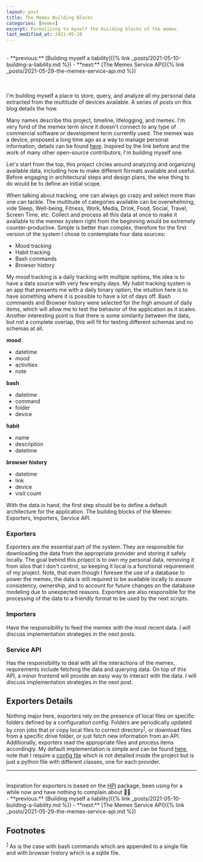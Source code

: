 ```yaml
---
layout: post
title: The Memex Building Blocks
categories: [memex]
excerpt: Formalizing to myself the building blocks of the memex.
last_modified_at: 2021-05-29
---
```

<br>
-   **previous:** [Building myself a liability]({% link _posts/2021-05-10-building-a-liability.md %})
-   **next:** [The Memex Service API]({% link _posts/2021-05-29-the-memex-service-api.md %})

<br><br>
I'm building myself a place to store, query, and analyze all my personal data extracted from the multitude of devices available. A series of posts on this blog details the how.

Many names describe this project, timeline, lifelogging, and memex. I'm very fond of the memex term since it doesn't connect to any type of commercial software or development term currently used. The memex was a device, proposed a long time ago as a way to manage personal information, details can be found [here](<https://hyfen.net/memex/>). Inspired by the link before and the work of many other open-source contributors, I'm building myself one.

Let's start from the top, this project circles around analyzing and organizing available data, including how to make different formats available and useful. Before engaging in architectural steps and design plans, the wise thing to do would be to define an initial scope.

When talking about tracking, one can always go crazy and select more than one can tackle. The multitude of categories available can be overwhelming, vide Sleep, Well-being, Fitness, Work, Media, Drink, Food, Social, Travel, Screen Time, etc. Collect and process all this data at once to make it available to the memex system right from the beginning would be extremely counter-productive. Simple is better than complex, therefore for the first version of the system I chose to contemplate four data sources:

-   Mood tracking
-   Habit tracking
-   Bash commands
-   Browser history

My mood tracking is a daily tracking with multiple options, the idea is to have a data source with very few empty days. My habit tracking system is an app that presents me with a daily binary option, the intuition here is to have something where it is possible to have a lot of days off. Bash commands and Browser history were selected for the high amount of daily items, which will allow me to test the behavior of the application as it scales. Another interesting point is that there is some similarity between the data, but not a complete overlap, this will fit for testing different schemas and no schemas at all.

**mood**
-   datetime
-   mood
-   activities
-   note

**bash**
-   datetime
-   command
-   folder
-   device

**habit**
-   name
-   description
-   datetime

**browser history**
-   datetime
-   link
-   device
-   visit count

With the data in hand, the first step should be to define a default architecture for the application. The building blocks of the Memex: Exporters, Importers, Service API.


<a id="org477d251"></a>

### Exporters

Exporters are the essential part of the system. They are responsible for downloading the data from the appropriate provider and storing it safely locally. The goal behind this project is to own my personal data, removing it from silos that I don't control, so keeping it local is a functional requirement of my project. Note, that even though I foresee the use of a database to power the memex, the data is still required to be available locally to assure consistency, ownership, and to account for future changes on the database modeling due to unexpected reasons. Exporters are also responsible for the processing of the data to a friendly format to be used by the next scripts.


<a id="org73009f6"></a>

### Importers

Have the responsibility to feed the memex with the most recent data. I will discuss implementation strategies in the next posts.


<a id="org25f2654"></a>

### Service API

Has the responsibility to deal with all the interactions of the memex, requirements include fetching the data and querying data. On top of this API, a minor frontend will provide an easy way to interact with the data. I will discuss implementation strategies in the next post.


<a id="org12a53d3"></a>

## Exporters Details

Nothing major here, exporters rely on the presence of local files on specific folders defined by a configuration config. Folders are periodically updated by cron jobs that or copy local files to correct directory<sup class="footnotes"><a id="fnr.1" class="footref" href="#fn.1">1</a></sup>, or download files from a specific drive folder, or just fetch new information from an API. Additionally, exporters read the appropriate files and process items accordingly. My default implementation is simple and can be found <a target="blank" href="https://github.com/rsarai/hq/tree/main/hq/modules">here</a>, note that I require a <a target="blank" href="https://github.com/rsarai/hq/blob/main/hq/modules/bash.py#L9">config file</a> which is not detailed inside the project but is just a python file with different classes, one for each provider.

---
<br>
Inspiration for exporters is based on the <a target="blank" href="https://github.com/karlicoss/HPI">HPI</a> package, been using for a while now and have nothing to complain about 👍🏾.

<br>
-   **previous:** [Building myself a liability]({% link _posts/2021-05-10-building-a-liability.md %})
-   **next:** [The Memex Service API]({% link _posts/2021-05-29-the-memex-service-api.md %})

<br>

## Footnotes

<sup><a id="fn.1" href="#fnr.1">1</a></sup> As is the case with bash commands which are appended to a single file and with browser history which is a sqlite file.


